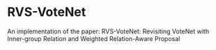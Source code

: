 # RVS-VoteNet
An implementation of the paper: RVS-VoteNet: Revisiting VoteNet with Inner-group Relation and Weighted Relation-Aware Proposal

